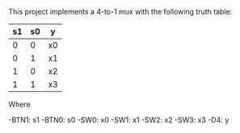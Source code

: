 This project implements a 4-to-1 mux with the following truth table:

|s1|s0|y |
|--|--|--|
|0 |0 |x0|
|0 |1 |x1|
|1 |0 |x2|
|1 |1 |x3|

Where

-BTN1: s1
-BTN0: s0
-SW0:  x0
-SW1:  x1
-SW2:  x2
-SW3:  x3
-D4:   y


